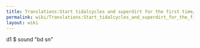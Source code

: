 ```yaml
---
title: Translations:Start tidalcycles and superdirt for the first time/12/zh-tw
permalink: wiki/Translations:Start_tidalcycles_and_superdirt_for_the_first_time/12/zh-tw/
layout: wiki
---
```


d1 $ sound "bd sn"
